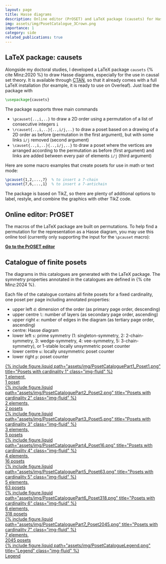 ```yaml
---
layout: page
title: Hasse diagrams
description: Online editor (PrOSET) and LaTeX package (causets) for Hasse diagrams of posets and causal sets.
img: assets/img/PosetCatalogue_3Crown.png
importance: 1
category: side
related_publications: true
---
```


## LaTeX package: causets

Alongside my doctoral studies, I developed a LaTeX package `causets` {% cite Minz:2020 %} to draw Hasse diagrams, especially for the use in causal set theory. It is available through [CTAN](https://ctan.org/pkg/causets), so that it already comes with a full LaTeX installation (for example, it is ready to use on Overleaf). Just load the package with
```tex
\usepackage{causets}
```

The package supports three main commands
- `\pcauset{..,i,..}` to draw a 2D order using a permutation of a list of consecutive integers `i`
- `\rcauset{..,i,..}{..,i/j,..}` to draw a poset based on a drawing of a 2D order as before (permutation in the first argument), but with some links `i/j` removed (second argument)
- `\causet{..,i,..}{..,i/j,..}` to draw a poset where the vertices are arranged according to the permutation as before (first argument) and links are added between every pair of elements `i/j` (third argument)

Here are some macro examples that create posets for use in math or text mode: 
```tex
\pcauset{1,2,...,7}  % to insert a 7-chain
\pcauset{7,6,...,1}  % to insert a 7-antichain
```

The package is based on TikZ, so there are plenty of additional options to label, restyle, and combine the graphics with other TikZ code.


## Online editor: PrOSET

The macros of the LaTeX package are built on permutations. 
To help find a permutation for the representation as a Hasse diagram, you may use this online tool (currently only supporting the input for the `\pcauset` macro):

**[Go to the PrOSET editor](/assets/html/proset-editor.html)**


## Catalogue of finite posets

The diagrams in this catalogues are generated with the LaTeX package. 
The symmetry properties annotated in the catalogues are defined in {% cite Minz:2024 %}.

Each file of the catalogue contains all finite posets for a fixed cardinality, one poset per page including annotated properties:
- upper left `d`: dimension of the order (as primary page order, descending)
- upper centre `l`: number of layers (as secondary page order, ascending)
- upper right `e`: number of edges in the diagram (as tertiary page order, ascending)
- centre: Hasse diagram
- lower left `s`: prime symmetry (1: singleton-symmetry, 2: 2-chain-symmetry, 3: wedge-symmetry, 4: vee-symmetry, 5: 3-chain-symmetry), 
  or 1-stable locally unsymmetric poset counter
- lower centre `u`: locally unsymmetric poset counter
- lower right `p`: poset counter

<div class="container">
<div class="row row-cols-1 row-cols-sm-2 row-cols-md-4">
  <div class="col">
    <a href="/assets/pdf/PosetCataloguePart1.pdf">
      <div class="card">
        {% include figure.liquid path="assets/img/PosetCataloguePart1_Poset1.png" title="Posets with cardinality 1" class="img-fluid" %}
        <div class="card-body">1 element,<br />1 poset</div>
      </div>
    </a>
  </div>
  <div class="col">
    <a href="/assets/pdf/PosetCataloguePart2.pdf">
      <div class="card">
        {% include figure.liquid path="assets/img/PosetCataloguePart2_Poset2.png" title="Posets with cardinality 2" class="img-fluid" %}
        <div class="card-body">2 elements,<br />2 posets</div>
      </div>
    </a>
  </div>
  <div class="col">
    <a href="/assets/pdf/PosetCataloguePart3.pdf">
      <div class="card">
        {% include figure.liquid path="assets/img/PosetCataloguePart3_Poset5.png" title="Posets with cardinality 3" class="img-fluid" %}
        <div class="card-body">3 elements,<br />5 posets</div>
      </div>
    </a>
  </div>
  <div class="col">
    <a href="/assets/pdf/PosetCataloguePart4.pdf">
      <div class="card">
        {% include figure.liquid path="assets/img/PosetCataloguePart4_Poset16.png" title="Posets with cardinality 4" class="img-fluid" %}
        <div class="card-body">4 elements,<br />16 posets</div>
      </div>
    </a>
  </div>
  <div class="col">
    <a href="/assets/pdf/PosetCataloguePart5.pdf">
      <div class="card">
        {% include figure.liquid path="assets/img/PosetCataloguePart5_Poset63.png" title="Posets with cardinality 5" class="img-fluid" %}
        <div class="card-body">5 elements,<br />63 posets</div>
      </div>
    </a>
  </div>
  <div class="col">
    <a href="/assets/pdf/PosetCataloguePart6.pdf">
      <div class="card">
        {% include figure.liquid path="assets/img/PosetCataloguePart6_Poset318.png" title="Posets with cardinality 6" class="img-fluid" %}
        <div class="card-body">6 elements,<br />318 posets</div>
      </div>
    </a>
  </div>
  <div class="col">
    <a href="/assets/pdf/PosetCataloguePart7.pdf">
      <div class="card">
        {% include figure.liquid path="assets/img/PosetCataloguePart7_Poset2045.png" title="Posets with cardinality 7" class="img-fluid" %}
        <div class="card-body">7 elements,<br />2045 posets</div>
      </div>
    </a>
  </div>
  <div class="col">
    <a href="/assets/pdf/PosetCatalogueLegend.pdf">
      <div class="card">
        {% include figure.liquid path="assets/img/PosetCatalogueLegend.png" title="Legend" class="img-fluid" %}
        <div class="card-body">Legend</div>
      </div>
    </a>
  </div>
</div>
</div>

